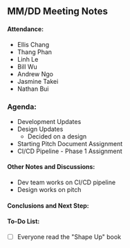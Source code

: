 ## MM/DD Meeting Notes

#### Attendance:
- Ellis Chang
- Thang Phan
- Linh Le
- Bill Wu
- Andrew Ngo
- Jasmine Takei
- Nathan Bui

### Agenda:
- Development Updates
- Design Updates
  - Decided on a design
- Starting Pitch Document Assignment
- CI/CD Pipeline - Phase 1 Assignment


#### Other Notes and Discussions:
- Dev team works on CI/CD pipeline
- Design works on pitch

#### Conclusions and Next Step:


#### To-Do List:
- [ ] Everyone read the "Shape Up" book
